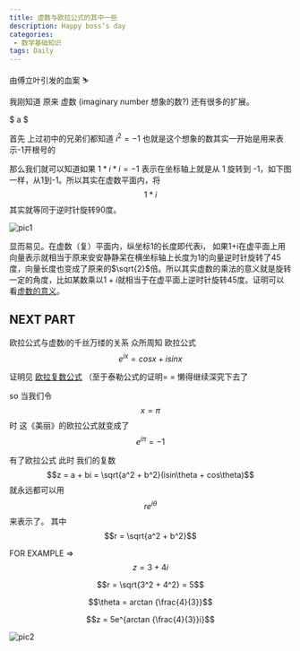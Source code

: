 ```yaml
---
title: 虚数与欧拉公式的其中一些
description: Happy boss‘s day
categories:
 - 数学基础知识
tags: Daily
---
```


由傅立叶引发的血案 :skier:

我刚知道 原来 虚数 (imaginary number 想象的数?) 还有很多的扩展。

$ a $

首先 上过初中的兄弟们都知道 $i^2= -1$ 也就是这个想象的数其实一开始是用来表示-1开根号的

那么我们就可以知道如果 $1*i*i=-1$ 表示在坐标轴上就是从 1 旋转到 -1，如下图一样，从1到-1。所以其实在虚数平面内，将 $$1 * i$$ 其实就等同于逆时针旋转90度。

![pic1](pic/1.png)

显而易见。在虚数（复）平面内，纵坐标1的长度即代表i， 如果1+i在虚平面上用向量表示就相当于原来安安静静呆在横坐标轴上长度为1的向量逆时针旋转了45度，向量长度也变成了原来的$\sqrt{2}$倍。所以其实虚数的乘法的意义就是旋转一定的角度，比如某数乘以$1+i$就相当于在虚平面上逆时针旋转45度。证明可以看[虚数的意义](https://www.sohu.com/a/276955178_99896109)。


## NEXT PART



欧拉公式与虚数$i$的千丝万缕的关系
众所周知 欧拉公式 $$e^{ix} = cosx + isinx$$

证明见 [欧拉复数公式](https://www.shuxuele.com/algebra/eulers-formula.html) （至于泰勒公式的证明= = 懒得继续深究下去了

so 当我们令$$x=\pi$$时 这《美丽》的欧拉公式就变成了$$e^{i\pi} = -1$$ 

有了欧拉公式 此时 我们的复数 $$z = a + bi = \sqrt{a^2 + b^2}(isin\theta + cos\theta)$$ 就永远都可以用 $$r e^{i\theta}$$来表示了。  其中$$r = \sqrt{a^2 + b^2}$$

FOR EXAMPLE ⇒ $$ z=3+4i $$  

$$r = \sqrt{3^2 + 4^2} = 5$$

$$\theta = arctan {\frac{4}{3}}$$

$$z = 5e^{arctan {\frac{4}{3}}i}$$

![pic2](pic/2.png)
